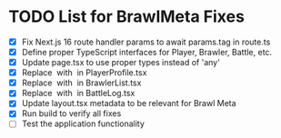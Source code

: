 # TODO List for BrawlMeta Fixes

- [x] Fix Next.js 16 route handler params to await params.tag in route.ts
- [x] Define proper TypeScript interfaces for Player, Brawler, Battle, etc.
- [x] Update page.tsx to use proper types instead of 'any'
- [x] Replace <img> with <Image> in PlayerProfile.tsx
- [x] Replace <img> with <Image> in BrawlerList.tsx
- [x] Replace <img> with <Image> in BattleLog.tsx
- [x] Update layout.tsx metadata to be relevant for Brawl Meta
- [x] Run build to verify all fixes
- [ ] Test the application functionality
